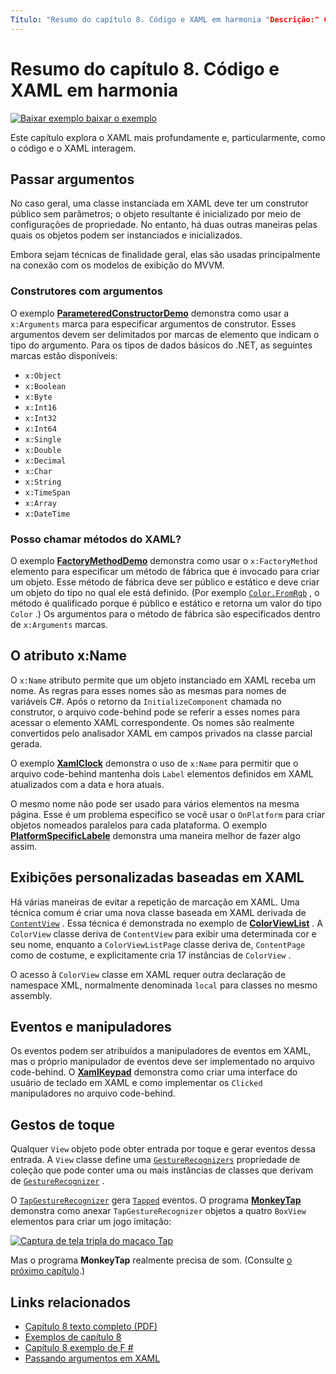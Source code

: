 ```yaml
---
Título: "Resumo do capítulo 8. Código e XAML em harmonia "Descrição:" Criando aplicativos móveis com Xamarin.Forms : Resumo do capítulo 8. Código e XAML em harmonia "MS. Prod: xamarin MS. Technology: xamarin-Forms MS. AssetID: 5970DEEB-1FC9-4F78-B4F6-D403E16D22ED autor: davidbritch MS. Author: dabritch MS. Date: 07/19/2018 no-loc: [ Xamarin.Forms , Xamarin.Essentials ]
---
```


# <a name="summary-of-chapter-8-code-and-xaml-in-harmony"></a>Resumo do capítulo 8. Código e XAML em harmonia

[![Baixar exemplo ](~/media/shared/download.png) baixar o exemplo](https://github.com/xamarin/xamarin-forms-book-samples/tree/master/Chapter08)

Este capítulo explora o XAML mais profundamente e, particularmente, como o código e o XAML interagem.

## <a name="passing-arguments"></a>Passar argumentos

No caso geral, uma classe instanciada em XAML deve ter um construtor público sem parâmetros; o objeto resultante é inicializado por meio de configurações de propriedade. No entanto, há duas outras maneiras pelas quais os objetos podem ser instanciados e inicializados.

Embora sejam técnicas de finalidade geral, elas são usadas principalmente na conexão com os modelos de exibição do MVVM.

### <a name="constructors-with-arguments"></a>Construtores com argumentos

O exemplo [**ParameteredConstructorDemo**](https://github.com/xamarin/xamarin-forms-book-samples/tree/master/Chapter08/ParameteredConstructorDemo) demonstra como usar a `x:Arguments` marca para especificar argumentos de construtor. Esses argumentos devem ser delimitados por marcas de elemento que indicam o tipo do argumento. Para os tipos de dados básicos do .NET, as seguintes marcas estão disponíveis:

- `x:Object`
- `x:Boolean`
- `x:Byte`
- `x:Int16`
- `x:Int32`
- `x:Int64`
- `x:Single`
- `x:Double`
- `x:Decimal`
- `x:Char`
- `x:String`
- `x:TimeSpan`
- `x:Array`
- `x:DateTime`

### <a name="can-i-call-methods-from-xaml"></a>Posso chamar métodos do XAML?

O exemplo [**FactoryMethodDemo**](https://github.com/xamarin/xamarin-forms-book-samples/tree/master/Chapter08/FactoryMethodDemo) demonstra como usar o `x:FactoryMethod` elemento para especificar um método de fábrica que é invocado para criar um objeto. Esse método de fábrica deve ser público e estático e deve criar um objeto do tipo no qual ele está definido. (Por exemplo [`Color.FromRgb`](xref:Xamarin.Forms.Color.FromRgb(System.Double,System.Double,System.Double)) , o método é qualificado porque é público e estático e retorna um valor do tipo `Color` .) Os argumentos para o método de fábrica são especificados dentro de `x:Arguments` marcas.

## <a name="the-xname-attribute"></a>O atributo x:Name

O `x:Name` atributo permite que um objeto instanciado em XAML receba um nome. As regras para esses nomes são as mesmas para nomes de variáveis C#. Após o retorno da `InitializeComponent` chamada no construtor, o arquivo code-behind pode se referir a esses nomes para acessar o elemento XAML correspondente. Os nomes são realmente convertidos pelo analisador XAML em campos privados na classe parcial gerada.

O exemplo [**XamlClock**](https://github.com/xamarin/xamarin-forms-book-samples/tree/master/Chapter08/XamlClock) demonstra o uso de `x:Name` para permitir que o arquivo code-behind mantenha dois `Label` elementos definidos em XAML atualizados com a data e hora atuais.

O mesmo nome não pode ser usado para vários elementos na mesma página. Esse é um problema específico se você usar o `OnPlatform` para criar objetos nomeados paralelos para cada plataforma. O exemplo [**PlatformSpecificLabele**](https://github.com/xamarin/xamarin-forms-book-samples/tree/master/Chapter08/PlatformSpecificLabels) demonstra uma maneira melhor de fazer algo assim.

## <a name="custom-xaml-based-views"></a>Exibições personalizadas baseadas em XAML

Há várias maneiras de evitar a repetição de marcação em XAML. Uma técnica comum é criar uma nova classe baseada em XAML derivada de [`ContentView`](xref:Xamarin.Forms.ContentView) . Essa técnica é demonstrada no exemplo de [**ColorViewList**](https://github.com/xamarin/xamarin-forms-book-samples/tree/master/Chapter08/ColorViewList) . A `ColorView` classe deriva de `ContentView` para exibir uma determinada cor e seu nome, enquanto a `ColorViewListPage` classe deriva de, `ContentPage` como de costume, e explicitamente cria 17 instâncias de `ColorView` .

O acesso à `ColorView` classe em XAML requer outra declaração de namespace XML, normalmente denominada `local` para classes no mesmo assembly.

## <a name="events-and-handlers"></a>Eventos e manipuladores

Os eventos podem ser atribuídos a manipuladores de eventos em XAML, mas o próprio manipulador de eventos deve ser implementado no arquivo code-behind. O [**XamlKeypad**](https://github.com/xamarin/xamarin-forms-book-samples/tree/master/Chapter08/XamlKeypad) demonstra como criar uma interface do usuário de teclado em XAML e como implementar os `Clicked` manipuladores no arquivo code-behind.

## <a name="tap-gestures"></a>Gestos de toque

Qualquer `View` objeto pode obter entrada por toque e gerar eventos dessa entrada. A `View` classe define uma [`GestureRecognizers`](xref:Xamarin.Forms.View.GestureRecognizers) propriedade de coleção que pode conter uma ou mais instâncias de classes que derivam de [`GestureRecognizer`](xref:Xamarin.Forms.GestureRecognizer) .

O [`TapGestureRecognizer`](xref:Xamarin.Forms.TapGestureRecognizer) gera [`Tapped`](xref:Xamarin.Forms.TapGestureRecognizer.Tapped) eventos. O programa [**MonkeyTap**](https://github.com/xamarin/xamarin-forms-book-samples/tree/master/Chapter08/MonkeyTap) demonstra como anexar `TapGestureRecognizer` objetos a quatro `BoxView` elementos para criar um jogo imitação:

[![Captura de tela tripla do macaco Tap](images/ch08fg07-small.png "Jogo imitação")](images/ch08fg07-large.png#lightbox "Jogo imitação")

Mas o programa **MonkeyTap** realmente precisa de som. (Consulte [o próximo capítulo](chapter09.md).)

## <a name="related-links"></a>Links relacionados

- [Capítulo 8 texto completo (PDF)](https://download.xamarin.com/developer/xamarin-forms-book/XamarinFormsBook-Ch08-Apr2016.pdf)
- [Exemplos de capítulo 8](https://github.com/xamarin/xamarin-forms-book-samples/tree/master/Chapter08)
- [Capítulo 8 exemplo de F #](https://github.com/xamarin/xamarin-forms-book-samples/tree/master/Chapter08/FS/XamlKeypad)
- [Passando argumentos em XAML](~/xamarin-forms/xaml/passing-arguments.md)
